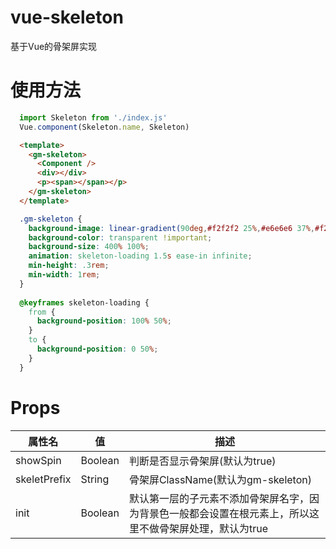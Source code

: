 # vue-skeleton
基于Vue的骨架屏实现

# 使用方法
```javascript
  import Skeleton from './index.js'
  Vue.component(Skeleton.name, Skeleton)
```

```html
  <template>
    <gm-skeleton>
      <Component />
      <div></div>
      <p><span></span></p>
    </gm-skeleton>
  </template>
```

```css
  .gm-skeleton {
    background-image: linear-gradient(90deg,#f2f2f2 25%,#e6e6e6 37%,#f2f2f2 63%) !important;
    background-color: transparent !important;
    background-size: 400% 100%;
    animation: skeleton-loading 1.5s ease-in infinite;
    min-height: .3rem;
    min-width: 1rem;
  }
  
  @keyframes skeleton-loading {
    from {
      background-position: 100% 50%;
    }
    to {
      background-position: 0 50%;
    }
  }
```

# Props
属性名 | 值 | 描述
-----  | ---- | ---
showSpin | Boolean | 判断是否显示骨架屏(默认为true)
skeletPrefix | String | 骨架屏ClassName(默认为gm-skeleton)
init | Boolean | 默认第一层的子元素不添加骨架屏名字，因为背景色一般都会设置在根元素上，所以这里不做骨架屏处理，默认为true
